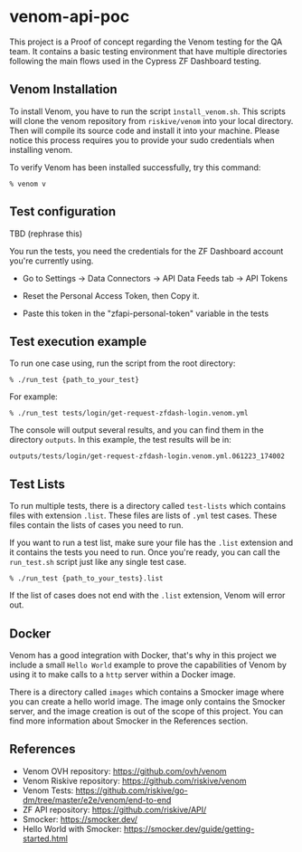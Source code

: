 # venom-api-poc

This project is a Proof of concept regarding the Venom testing for the QA team. It contains a basic testing environment that have multiple directories following the main flows used in the Cypress ZF Dashboard testing.

## Venom Installation

To install Venom, you have to run the script `ìnstall_venom.sh`. This scripts will clone the venom repository from `riskive/venom` into your local directory. Then will compile its source code and install it into your machine.
Please notice this process requires you to provide your sudo credentials when installing venom.

To verify Venom has been installed successfully, try this command:

`% venom v`

## Test configuration

TBD (rephrase this)

You run the tests, you need the credentials for the ZF Dashboard account you're currently using.

- Go to Settings -> Data Connectors -> API Data Feeds tab -> API Tokens

- Reset the Personal Access Token, then Copy it.

- Paste this token in the "zfapi-personal-token" variable in the tests

## Test execution example

To run one case using, run the script from the root directory:

`% ./run_test {path_to_your_test}`

For example:

`% ./run_test tests/login/get-request-zfdash-login.venom.yml`

The console will output several results, and you can find them in the directory `outputs`. In this example, the test results will be in:

`outputs/tests/login/get-request-zfdash-login.venom.yml.061223_174002`

## Test Lists

To run multiple tests, there is a directory called `test-lists` which contains files with extension `.list`. These files are lists of `.yml` test cases. These files contain the lists of cases you need to run.

If you want to run a test list, make sure your file has the `.list` extension and it contains the tests you need to run. Once you're ready, you can call the `run_test.sh` script just like any single test case.

`% ./run_test {path_to_your_tests}.list`

If the list of cases does not end with the `.list` extension, Venom will error out.

## Docker

Venom has a good integration with Docker, that's why in this project we include a small `Hello World` example to prove the capabilities of Venom by using it to make calls to a `http` server within a Docker image.

There is a directory called `images` which contains a Smocker image where you can create a hello world image. The image only contains the Smocker server, and the image creation is out of the scope of this project. You can find more information about Smocker in the References section.

## References

- Venom OVH repository: <https://github.com/ovh/venom>
- Venom Riskive repository: <https://github.com/riskive/venom>
- Venom Tests: <https://github.com/riskive/go-dm/tree/master/e2e/venom/end-to-end>
- ZF API repository: <https://github.com/riskive/API/>
- Smocker: <https://smocker.dev/>
- Hello World with Smocker: <https://smocker.dev/guide/getting-started.html>
